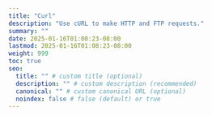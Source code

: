 ```yaml
---
title: "Curl"
description: "Use cURL to make HTTP and FTP requests."
summary: ""
date: 2025-01-16T01:08:23-08:00
lastmod: 2025-01-16T01:08:23-08:00
weight: 999
toc: true
seo:
  title: "" # custom title (optional)
  description: "" # custom description (recommended)
  canonical: "" # custom canonical URL (optional)
  noindex: false # false (default) or true
---
```

